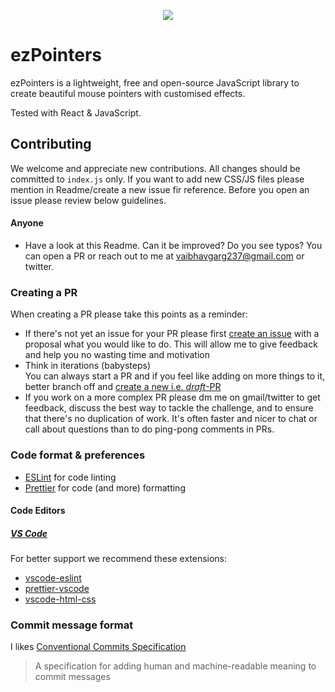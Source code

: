 <p align="center">
  <img src="https://user-images.githubusercontent.com/67408018/201999055-c86d554a-74d8-4ec1-864b-86c1bc8f86bc.png"/>
</p>

# **ezPointers**

ezPointers is a lightweight, free and open-source JavaScript library to create beautiful mouse pointers with customised effects.

Tested with React & JavaScript.

## Contributing

We welcome and appreciate new contributions. All changes should be committed to `index.js` only. If you want to add new CSS/JS files please mention in Readme/create a new issue fir reference. Before you open an issue please review below guidelines.

#### Anyone

- Have a look at this Readme. Can it be improved? Do you see typos? You can open a PR or reach out to me at vaibhavgarg237@gmail.com or twitter.

### Creating a PR

When creating a PR please take this points as a reminder:

- If there's not yet an issue for your PR please first [create an issue](https://github.com/vaibhavgarg237/ezPointers/issues/new) with a proposal what you would like to do. This will allow me to give feedback and help you no wasting time and motivation
- Think in iterations (babysteps)\
  You can always start a PR and if you feel like adding on more things to it, better branch off and [create a new i.e. _draft_-PR](https://github.blog/2019-02-14-introducing-draft-pull-requests/)
- If you work on a more complex PR please dm me on gmail/twitter to get feedback, discuss the best way to tackle the challenge, and to ensure that there's no duplication of work. It's often faster and nicer to chat or call about questions than to do ping-pong comments in PRs.

### Code format & preferences

- [ESLint](https://eslint.org/) for code linting
- [Prettier](https://prettier.io/) for code (and more) formatting

#### Code Editors

##### [VS Code](https://code.visualstudio.com/)

For better support we recommend these extensions:

- [vscode-eslint](https://marketplace.visualstudio.com/items?itemName=dbaeumer.vscode-eslint)
- [prettier-vscode](https://marketplace.visualstudio.com/items?itemName=esbenp.prettier-vscode)
- [vscode-html-css](https://marketplace.visualstudio.com/items?itemName=ecmel.vscode-html-css)

### Commit message format

I likes [Conventional Commits Specification](https://www.conventionalcommits.org/en/)

> A specification for adding human and machine-readable meaning to commit messages
